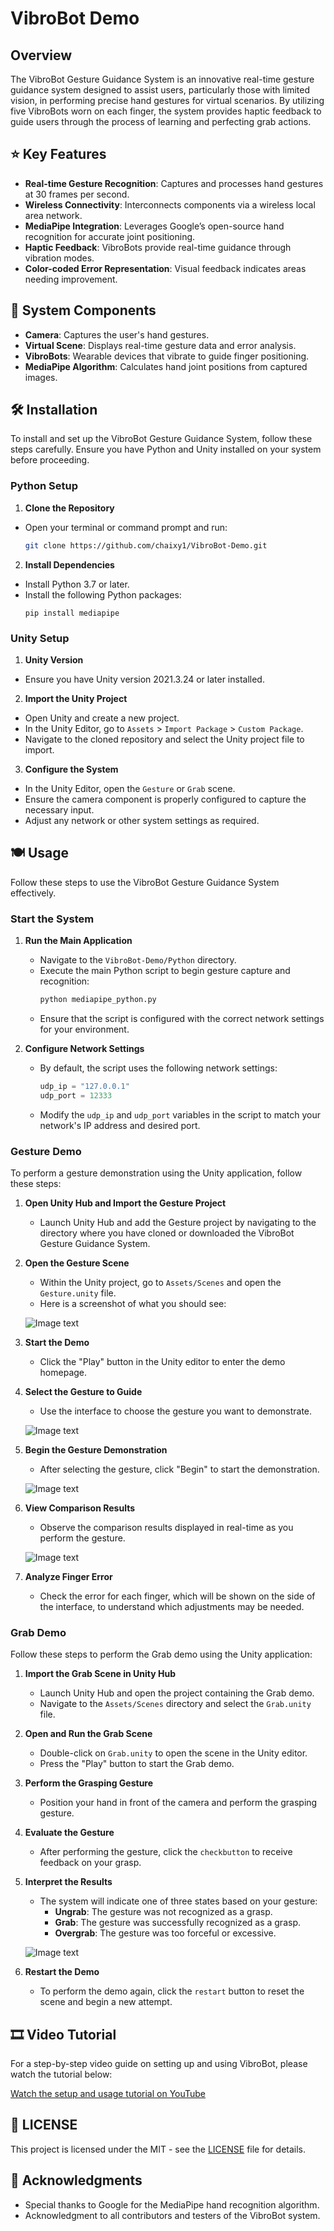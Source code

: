 # VibroBot Demo

## Overview
The VibroBot Gesture Guidance System is an innovative real-time gesture guidance system designed to assist users, particularly those with limited vision, in performing precise hand gestures for virtual scenarios. By utilizing five VibroBots worn on each finger, the system provides haptic feedback to guide users through the process of learning and perfecting grab actions.

## ⭐ Key Features
- **Real-time Gesture Recognition**: Captures and processes hand gestures at 30 frames per second.
- **Wireless Connectivity**: Interconnects components via a wireless local area network.
- **MediaPipe Integration**: Leverages Google’s open-source hand recognition for accurate joint positioning.
- **Haptic Feedback**: VibroBots provide real-time guidance through vibration modes.
- **Color-coded Error Representation**: Visual feedback indicates areas needing improvement.

## 🧰 System Components
- **Camera**: Captures the user's hand gestures.
- **Virtual Scene**: Displays real-time gesture data and error analysis.
- **VibroBots**: Wearable devices that vibrate to guide finger positioning.
- **MediaPipe Algorithm**: Calculates hand joint positions from captured images.

## :hammer_and_wrench: Installation
To install and set up the VibroBot Gesture Guidance System, follow these steps carefully. Ensure you have Python and Unity installed on your system before proceeding.
### Python Setup

1. **Clone the Repository**
- Open your terminal or command prompt and run:
   ```bash
   git clone https://github.com/chaixy1/VibroBot-Demo.git
2. **Install Dependencies**
- Install Python 3.7 or later.
- Install the following Python packages:
  ```
  pip install mediapipe
  ```

### Unity Setup

1. **Unity Version**
- Ensure you have Unity version 2021.3.24 or later installed.

2. **Import the Unity Project**
- Open Unity and create a new project.
- In the Unity Editor, go to `Assets` > `Import Package` > `Custom Package`.
- Navigate to the cloned repository and select the Unity project file to import.

3. **Configure the System**
- In the Unity Editor, open the `Gesture` or `Grab` scene.
- Ensure the camera component is properly configured to capture the necessary input.
- Adjust any network or other system settings as required.


## :plate_with_cutlery: Usage
Follow these steps to use the VibroBot Gesture Guidance System effectively.
### Start the System
1. **Run the Main Application**
   - Navigate to the `VibroBot-Demo/Python` directory.
   - Execute the main Python script to begin gesture capture and recognition:
     ```bash
     python mediapipe_python.py
     ```
   - Ensure that the script is configured with the correct network settings for your environment.

2. **Configure Network Settings**
   - By default, the script uses the following network settings:
     ```python
     udp_ip = "127.0.0.1"
     udp_port = 12333
     ```
   - Modify the `udp_ip` and `udp_port` variables in the script to match your network's IP address and desired port.

### Gesture Demo

To perform a gesture demonstration using the Unity application, follow these steps:

1. **Open Unity Hub and Import the Gesture Project**
   - Launch Unity Hub and add the Gesture project by navigating to the directory where you have cloned or downloaded the VibroBot Gesture Guidance System.

2. **Open the Gesture Scene**
   - Within the Unity project, go to `Assets/Scenes` and open the `Gesture.unity` file.
   - Here is a screenshot of what you should see:
   
   ![Image text](https://github.com/chaixy1/VibroBot-Demo/blob/main/Figures/gesture_demo.png)

4. **Start the Demo**
   - Click the "Play" button in the Unity editor to enter the demo homepage.

5. **Select the Gesture to Guide**
   - Use the interface to choose the gesture you want to demonstrate.

   ![Image text](https://github.com/chaixy1/VibroBot-Demo/blob/main/Figures/gesture_demo2.png)

6. **Begin the Gesture Demonstration**
   - After selecting the gesture, click "Begin" to start the demonstration.

   ![Image text](https://github.com/chaixy1/VibroBot-Demo/blob/main/Figures/gesture_demo3.png)

7. **View Comparison Results**
   - Observe the comparison results displayed in real-time as you perform the gesture.

   ![Image text](https://github.com/chaixy1/VibroBot-Demo/blob/main/Figures/gesture_demo4.png)

8. **Analyze Finger Error**
   - Check the error for each finger, which will be shown on the side of the interface, to understand which adjustments may be needed.

### Grab Demo

Follow these steps to perform the Grab demo using the Unity application:

1. **Import the Grab Scene in Unity Hub**
   - Launch Unity Hub and open the project containing the Grab demo.
   - Navigate to the `Assets/Scenes` directory and select the `Grab.unity` file.

2. **Open and Run the Grab Scene**
   - Double-click on `Grab.unity` to open the scene in the Unity editor.
   - Press the "Play" button to start the Grab demo.

3. **Perform the Grasping Gesture**
   - Position your hand in front of the camera and perform the grasping gesture.

4. **Evaluate the Gesture**
   - After performing the gesture, click the `checkbutton` to receive feedback on your grasp.

5. **Interpret the Results**
   - The system will indicate one of three states based on your gesture:
     - **Ungrab**: The gesture was not recognized as a grasp.
     - **Grab**: The gesture was successfully recognized as a grasp.
     - **Overgrab**: The gesture was too forceful or excessive.

   ![Image text](https://github.com/chaixy1/VibroBot-Demo/blob/main/Figures/grab_demo.png)

6. **Restart the Demo**
   - To perform the demo again, click the `restart` button to reset the scene and begin a new attempt.

## 🎞️ Video Tutorial

For a step-by-step video guide on setting up and using VibroBot, please watch the tutorial below:

[Watch the setup and usage tutorial on YouTube](https://www.youtube.com/watch?v=6eU5iwbdGzk&t=22s)

## :scroll: LICENSE
This project is licensed under the MIT - see the [LICENSE](LICENSE) file for details.

## :book: Acknowledgments
- Special thanks to Google for the MediaPipe hand recognition algorithm.
- Acknowledgment to all contributors and testers of the VibroBot system.
